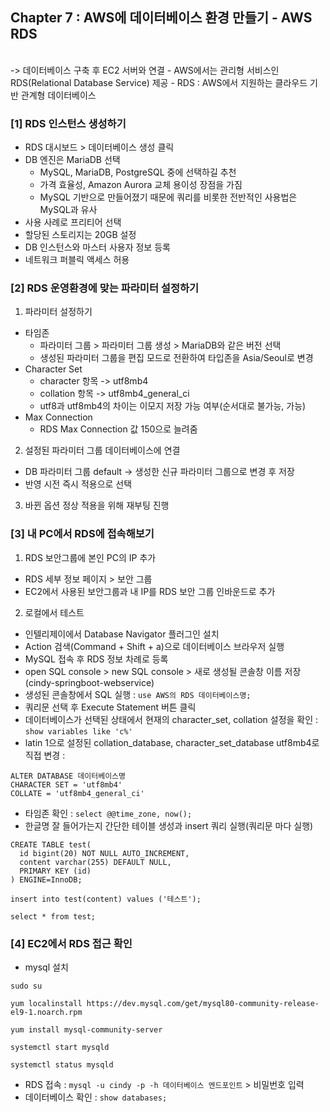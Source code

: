 ## Chapter 7 : AWS에 데이터베이스 환경 만들기 - AWS RDS

<br>
-> 데이터베이스 구축 후 EC2 서버와 연결
- AWS에서는 관리형 서비스인 RDS(Relational Database Service) 제공
- RDS : AWS에서 지원하는 클라우드 기반 관계형 데이터베이스

### [1] RDS 인스턴스 생성하기

- RDS 대시보드 > 데이터베이스 생성 클릭
- DB 엔진은 MariaDB 선택
  - MySQL, MariaDB, PostgreSQL 중에 선택하길 추천
  - 가격 효율성, Amazon Aurora 교체 용이성 장점을 가짐
  - MySQL 기반으로 만들어졌기 때문에 쿼리를 비롯한 전반적인 사용법은 MySQL과 유사
- 사용 사례로 프리티어 선택
- 할당된 스토리지는 20GB 설정
- DB 인스턴스와 마스터 사용자 정보 등록
- 네트워크 퍼블릭 액세스 허용

### [2] RDS 운영환경에 맞는 파라미터 설정하기

1. 파라미터 설정하기

- 타임존
  - 파라미터 그룹 > 파라미터 그룹 생성 > MariaDB와 같은 버전 선택
  - 생성된 파라미터 그룹을 편집 모드로 전환하여 타입존을 Asia/Seoul로 변경
- Character Set
  - character 항목 -> utf8mb4
  - collation 항목 -> utf8mb4_general_ci
  - utf8과 utf8mb4의 차이는 이모지 저장 가능 여부(순서대로 불가능, 가능)
- Max Connection
  - RDS Max Connection 값 150으로 늘려줌

2. 설정된 파라미터 그룹 데이터베이스에 연결

- DB 파라미터 그룹 default -> 생성한 신규 파라미터 그룹으로 변경 후 저장
- 반영 시전 즉시 적용으로 선택

3. 바뀐 옵션 정상 적용을 위해 재부팅 진행

### [3] 내 PC에서 RDS에 접속해보기

1. RDS 보안그룹에 본인 PC의 IP 추가

- RDS 세부 정보 페이지 > 보안 그룹
- EC2에서 사용된 보안그룹과 내 IP를 RDS 보안 그룹 인바운드로 추가

2. 로컬에서 테스트

- 인텔리제이에서 Database Navigator 플러그인 설치
- Action 검색(Command + Shift + a)으로 데이터베이스 브라우저 실행
- MySQL 접속 후 RDS 정보 차례로 등록
- open SQL console > new SQL console > 새로 생성될 콘솔창 이름 저장(cindy-springboot-webservice)
- 생성된 콘솔창에서 SQL 실행 : `use AWS의 RDS 데이터베이스명;`
- 쿼리문 선택 후 Execute Statement 버튼 클릭
- 데이터베이스가 선택된 상태에서 현재의 character_set, collation 설정을 확인 : `show variables like 'c%'`
- latin 1으로 설정된 collation_database, character_set_database utf8mb4로 직접 변경 :

```
ALTER DATABASE 데이터베이스명
CHARACTER SET = 'utf8mb4'
COLLATE = 'utf8mb4_general_ci'
```

- 타임존 확인 : `select @@time_zone, now();`
- 한글명 잘 들어가는지 간단한 테이블 생성과 insert 쿼리 실행(쿼리문 마다 실행)

```
CREATE TABLE test(
  id bigint(20) NOT NULL AUTO_INCREMENT,
  content varchar(255) DEFAULT NULL,
  PRIMARY KEY (id)
) ENGINE=InnoDB;

insert into test(content) values ('테스트');

select * from test;
```

### [4] EC2에서 RDS 접근 확인

- mysql 설치

```
sudo su

yum localinstall https://dev.mysql.com/get/mysql80-community-release-el9-1.noarch.rpm

yum install mysql-community-server

systemctl start mysqld

systemctl status mysqld
```

- RDS 접속 : `mysql -u cindy -p -h 데이터베이스 엔드포인트` > 비밀번호 입력
- 데이터베이스 확인 : `show databases;`
